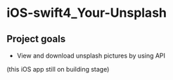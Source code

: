 # iOS-swift4_Your-Unsplash

## Project goals

- View and download unsplash pictures by using API

(this iOS app still on building stage)
